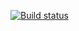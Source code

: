 [![Build status](https://ci.appveyor.com/api/projects/status/8rwr5no1o6596mqb/branch/master?svg=true)](https://ci.appveyor.com/project/baturina/jarserver-m3mn7/branch/master)
